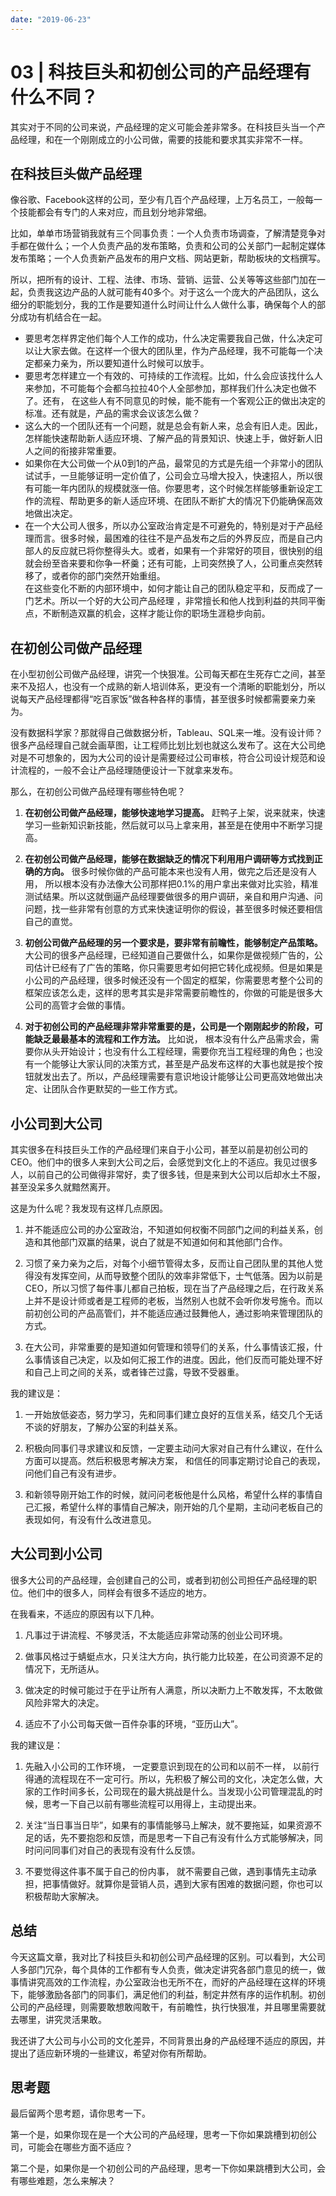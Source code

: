 ```yaml
---
date: "2019-06-23"
---  
```

      
# 03 | 科技巨头和初创公司的产品经理有什么不同？
其实对于不同的公司来说，产品经理的定义可能会差非常多。在科技巨头当一个产品经理，和在一个刚刚成立的小公司做，需要的技能和要求其实非常不一样。

## 在科技巨头做产品经理

像谷歌、Facebook这样的公司，至少有几百个产品经理，上万名员工，一般每一个技能都会有专门的人来对应，而且划分地非常细。

比如，单单市场营销我就有三个同事负责：一个人负责市场调查，了解清楚竞争对手都在做什么；一个人负责产品的发布策略，负责和公司的公关部门一起制定媒体发布策略；一个人负责新产品发布的用户文档、网站更新，帮助板块的文档撰写。

所以，把所有的设计、工程、法律、市场、营销、运营、公关等等这些部门加在一起，负责我这边产品的人就可能有40多个。对于这么一个庞大的产品团队，这么细分的职能划分，我的工作是要知道什么时间让什么人做什么事，确保每个人的部分成功有机结合在一起。

<!-- [[[read_end]]] -->

* 要思考怎样界定他们每个人工作的成功，什么决定需要我自己做，什么决定可以让大家去做。在这样一个很大的团队里，作为产品经理，我不可能每一个决定都亲力亲为，所以要知道什么时候可以放手。
* 要思考怎样建立一个有效的、可持续的工作流程。比如，什么会应该找什么人来参加，不可能每个会都乌拉拉40个人全部参加，那样我们什么决定也做不了。还有， 在这些人有不同意见的时候，能不能有一个客观公正的做出决定的标准。还有就是，产品的需求会议该怎么做？
* 这么大的一个团队还有一个问题，就是总会有新人来，总会有旧人走。因此，怎样能快速帮助新人适应环境、了解产品的背景知识、快速上手，做好新人旧人之间的衔接非常重要。
* 如果你在大公司做一个从0到1的产品，最常见的方式是先组一个非常小的团队试试手，一旦能够证明一定价值了，公司会立马增大投入，快速招人，所以很有可能一年内团队的规模就涨一倍。你要思考，这个时候怎样能够重新设定工作的流程、帮助更多的新人适应环境、在团队不断扩大的情况下仍能确保高效地做出决定。
* 在一个大公司人很多，所以办公室政治肯定是不可避免的，特别是对于产品经理而言。很多时候，最困难的往往不是产品发布之后的外界反应，而是自己内部人的反应就已将你整得头大。或者，如果有一个非常好的项目，很快别的组就会纷至沓来要和你争一杯羹；还有可能，上司突然换了人，公司重点突然转移了，或者你的部门突然开始重组。  
  在这些变化不断的内部环境中，如何才能让自己的团队稳定平和，反而成了一门艺术。所以一个好的大公司产品经理 ，非常擅长和他人找到利益的共同平衡点，不断制造双赢的机会，这样才能让你的职场生涯稳步向前。

## 在初创公司做产品经理

在小型初创公司做产品经理，讲究一个快狠准。公司每天都在生死存亡之间，甚至来不及招人，也没有一个成熟的新人培训体系，更没有一个清晰的职能划分，所以说每天产品经理都得“吃百家饭”做各种各样的事情，甚至很多时候都需要亲力亲为。

没有数据科学家？那就得自己做数据分析，Tableau、SQL来一堆。没有设计师？很多产品经理自己就会画草图，让工程师比划比划也就这么发布了。这在大公司绝对是不可想象的，因为大公司的设计是需要经过公司审核，符合公司设计规范和设计流程的，一般不会让产品经理随便设计一下就拿来发布。

那么，在初创公司做产品经理有哪些特色呢？

1.  **在初创公司做产品经理，能够快速地学习提高。** 赶鸭子上架，说来就来，快速学习一些新知识新技能，然后就可以马上拿来用，甚至是在使用中不断学习提高。

2.  **在初创公司做产品经理，能够在数据缺乏的情况下利用用户调研等方式找到正确的方向。** 很多时候你做的产品可能本来也没有人用，做完之后还是没有人用， 所以根本没有办法像大公司那样把0.1\%的用户拿出来做对比实验，精准测试结果。所以这就倒逼产品经理要做很多的用户调研，亲自和用户沟通、问问题，找一些非常有创意的方式来快速证明你的假设，甚至很多时候还要相信自己的直觉。

3.  **初创公司做产品经理的另一个要求是，要非常有前瞻性，能够制定产品策略。** 大公司的很多产品经理，已经知道自己要做什么，如果你是做视频广告的，公司估计已经有了广告的策略，你只需要思考如何把它转化成视频。但是如果是小公司的产品经理，很多时候还没有一个固定的框架，你需要思考整个公司的框架应该怎么走，这样的思考其实是非常需要前瞻性的，你做的可能是很多大公司的高管才会做的事情。

4.  **对于初创公司的产品经理非常非常重要的是，公司是一个刚刚起步的阶段，可能缺乏最最基本的流程和工作方法。** 比如说， 根本没有什么产品需求会，需要你从头开始设计；也没有什么工程经理，需要你充当工程经理的角色；也没有一个能够让大家认同的决策方式，甚至是产品发布这样的大事也就是按个按钮就发出去了。所以，产品经理需要有意识地设计能够让公司更高效地做出决定、让团队合作更默契的一些工作方式。

## 小公司到大公司

其实很多在科技巨头工作的产品经理们来自于小公司，甚至以前是初创公司的CEO。他们中的很多人来到大公司之后，会感觉到文化上的不适应。我见过很多人，以前自己的公司做得非常好，卖了很多钱，但是来到大公司以后却水土不服，甚至没呆多久就黯然离开。

这是为什么呢？我发现有这样几点原因。

1.  并不能适应公司的办公室政治，不知道如何权衡不同部门之间的利益关系，创造和其他部门双赢的结果，说白了就是不知道如何和其他部门合作。

2.  习惯了亲力亲为之后，对每个小细节管得太多，反而让自己团队里的其他人觉得没有发挥空间，从而导致整个团队的效率非常低下，士气低落。因为以前是CEO，所以习惯了每件事儿都自己拍板，现在当了产品经理之后，在行政关系上并不是设计师或者是工程师的老板，当然别人也就不会听你发号施令。而以前初创公司的产品高管们，并不能适应通过鼓舞他人，通过影响来管理团队的方式。

3.  在大公司，非常重要的是知道如何管理和领导们的关系，什么事情该汇报，什么事情该自己决定，以及如何汇报工作的进度。因此，他们反而可能处理不好和自己上司之间的关系，或者锋芒过露，导致不受器重。

我的建议是：

1.  一开始放低姿态，努力学习，先和同事们建立良好的互信关系，结交几个无话不谈的好朋友，了解办公室的利益关系。

2.  积极向同事们寻求建议和反馈，一定要主动问大家对自己有什么建议，在什么方面可以提高。然后积极思考解决方案， 和信任的同事定期讨论自己的表现，问他们自己有没有进步。

3.  和新领导刚开始工作的时候，就问问老板他是什么风格，希望什么样的事情自己汇报，希望什么样的事情自己解决，刚开始的几个星期，主动问老板自己的表现如何，有没有什么改进意见。

## 大公司到小公司

很多大公司的产品经理，会创建自己的公司，或者到初创公司担任产品经理的职位。他们中的很多人，同样会有很多不适应的地方。

在我看来，不适应的原因有以下几种。

1.  凡事过于讲流程、不够灵活，不太能适应非常动荡的创业公司环境。

2.  做事风格过于蜻蜓点水，只关注大方向，执行能力比较差，在公司资源不足的情况下，无所适从。

3.  做决定的时候可能过于在乎让所有人满意，所以决断力上不敢发挥，不太敢做风险非常大的决定。

4.  适应不了小公司每天做一百件杂事的环境，“亚历山大”。

我的建议是：

1.  先融入小公司的工作环境， 一定要意识到现在的公司和以前不一样， 以前行得通的流程现在不一定可行。所以，先积极了解公司的文化，决定怎么做，大家的工作时间多长，公司现在的最大挑战是什么。当发现小公司管理混乱的时候，思考一下自己以前有哪些流程可以用得上，主动提出来。

2.  关注“当日事当日毕”，如果有的事情能够马上解决，就不要拖延，如果资源不足的话，先不要抱怨和反馈，而是思考一下自己有没有什么方式能够解决，同时问问同事们对自己的表现有没有什么反馈。

3.  不要觉得这件事不属于自己的份内事， 就不需要自己做，遇到事情先主动承担，把事情做好。就算你是营销人员，遇到大家有困难的数据问题，你也可以积极帮助大家解决。

## 总结

今天这篇文章，我对比了科技巨头和初创公司产品经理的区别。可以看到，大公司人多部门冗杂，每个具体的工作都有专人负责，做决定讲究各部门意见的统一，做事情讲究高效的工作流程，办公室政治也无所不在，而好的产品经理在这样的环境下，能够激励各部门的同事们，满足他们的利益，制定井然有序的运作机制。初创公司的产品经理，则需要敢想敢闯敢干，有前瞻性，执行快狠准，并且哪里需要就去哪里，讲究灵活果敢。

我还讲了大公司与小公司的文化差异，不同背景出身的产品经理不适应的原因，并提出了适应新环境的一些建议，希望对你有所帮助。

## 思考题

最后留两个思考题，请你思考一下。

第一个是，如果你现在是一个大公司的产品经理，思考一下你如果跳槽到初创公司，可能会在哪些方面不适应？

第二个是，如果你是一个初创公司的产品经理，思考一下你如果跳槽到大公司，会有哪些难题，怎么来解决？